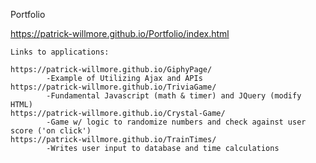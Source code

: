 Portfolio

https://patrick-willmore.github.io/Portfolio/index.html

    Links to applications: 
    
    https://patrick-willmore.github.io/GiphyPage/
            -Example of Utilizing Ajax and APIs
    https://patrick-willmore.github.io/TriviaGame/
            -Fundamental Javascript (math & timer) and JQuery (modify HTML)
    https://patrick-willmore.github.io/Crystal-Game/
            -Game w/ logic to randomize numbers and check against user score ('on click') 
    https://patrick-willmore.github.io/TrainTimes/
            -Writes user input to database and time calculations